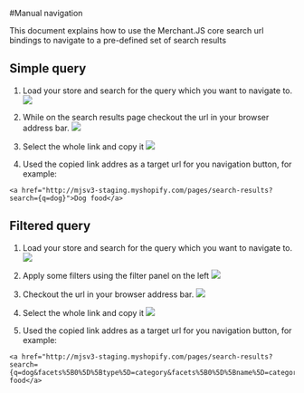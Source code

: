 #Manual navigation

This document explains how to use the Merchant.JS core search url bindings to navigate to a pre-defined set of search results

## Simple query

1. Load your store and search for the query which you want to navigate to.
![](https://raw.githubusercontent.com/findify/documentation/master/merchant-js-core/images/manual_navigation_1.png)


2. While on the search results page checkout the url in your browser address bar.
![](https://raw.githubusercontent.com/findify/documentation/master/merchant-js-core/images/manual_navigation_2.png)


3. Select the whole link and copy it
![](https://raw.githubusercontent.com/findify/documentation/master/merchant-js-core/images/manual_navigation_3.png)


4. Used the copied link addres as a target url for you navigation button, for example: 
```
<a href="http://mjsv3-staging.myshopify.com/pages/search-results?search={q=dog}">Dog food</a>
```

## Filtered query

1. Load your store and search for the query which you want to navigate to.
![](https://raw.githubusercontent.com/findify/documentation/master/merchant-js-core/images/manual_navigation_1.png)


2. Apply some filters using the filter panel on the left
![](https://raw.githubusercontent.com/findify/documentation/master/merchant-js-core/images/manual_navigation_4.png)


2. Checkout the url in your browser address bar.
![](https://raw.githubusercontent.com/findify/documentation/master/merchant-js-core/images/manual_navigation_2.png)


3. Select the whole link and copy it
![](https://raw.githubusercontent.com/findify/documentation/master/merchant-js-core/images/manual_navigation_3.png)


4. Used the copied link addres as a target url for you navigation button, for example: 

```
<a href="http://mjsv3-staging.myshopify.com/pages/search-results?search={q=dog&facets%5B0%5D%5Btype%5D=category&facets%5B0%5D%5Bname%5D=category1&facets%5B0%5D%5Bvalues%5D%5B0%5D=Cat%20Food&facets%5B1%5D%5Btype%5D=range&facets%5B1%5D%5Bname%5D=price&facets%5B1%5D%5Bvalues%5D%5B0%5D%5Bto%5D=20&offset=0}">Dog food</a>
```
